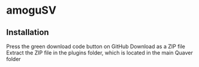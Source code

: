 # amoguSV
## Installation
Press the green download code button on GitHub
Download as a ZIP file
Extract the ZIP file in the plugins folder, which is located in the main Quaver folder
